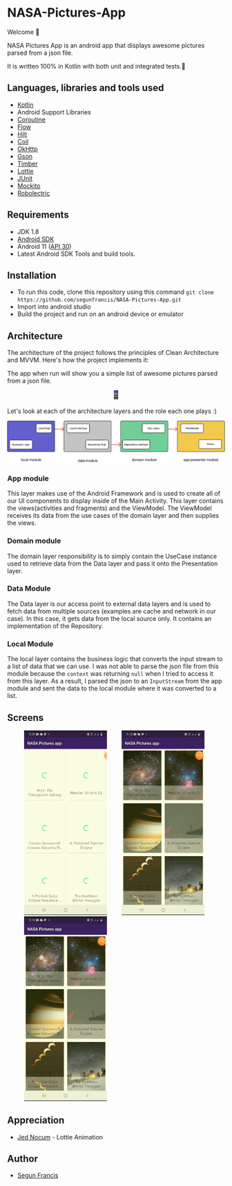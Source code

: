 # NASA-Pictures-App

Welcome 👋 

NASA Pictures App is an android app that displays awesome pictures parsed from a json file.

It is written 100% in Kotlin with both unit and integrated tests.🙂

## Languages, libraries and tools used

* [Kotlin](https://kotlinlang.org/)
* Android Support Libraries
* [Coroutine](https://kotlinlang.org/docs/reference/coroutines-overview.html)
* [Flow](https://kotlinlang.org/docs/reference/coroutines/flow.html)
* [Hilt](https://developer.android.com/training/dependency-injection/hilt-android)
* [Coil](https://github.com/coil-kt/coil)
* [OkHttp](http://square.github.io/okhttp/)
* [Gson](https://github.com/google/gson)
* [Timber](https://github.com/JakeWharton/timber)
* [Lottie](https://github.com/airbnb/lottie-android)
* [JUnit](https://junit.org/junit4/)
* [Mockito](http://site.mockito.org/)
* [Robolectric](http://robolectric.org/)

## Requirements

* JDK 1.8
* [Android SDK](https://developer.android.com/studio/index.html)
* Android 11 ([API 30](https://developer.android.com/preview/api-overview.html))
* Latest Android SDK Tools and build tools.

## Installation

* To run this code, clone this repository using this command `git clone https://github.com/segunfrancis/NASA-Pictures-App.git`
* Import into android studio
* Build the project and run on an android device or emulator

## Architecture

The architecture of the project follows the principles of Clean Architecture and MVVM. Here's how the project implements it:


The app when run will show you a simple list of awesome pictures parsed from a json file.
<p align="center">
<img src="https://github.com/segunfrancis/NASA-Pictures-App/blob/master/art/Screenshot_20201119-215432_NASA%20Pictures%20app.jpg" alt="Drawing" style="width: 10px;"/>
</p>

Let's look at each of the architecture layers and the role each one plays :)

![architecture](https://github.com/segunfrancis/NASA-Pictures-App/blob/master/art/clean%20arch%20graph.png)

### App module

This layer makes use of the Android Framework and is used to create all of our UI components to display inside of the Main Activity. This layer contains the views(activities and fragments) and the ViewModel. The ViewModel receives its data from the use cases of the domain layer and then supplies the views.

### Domain module

The domain layer responsibility is to simply contain the UseCase instance used to retrieve data from the Data layer and pass it onto the Presentation layer.

### Data Module

The Data layer is our access point to external data layers and is used to fetch data from multiple sources (examples are cache and network in our case). In this case, it gets data from the local source only. It contains an implementation of the Repository.

### Local Module

The local layer contains the business logic that converts the input stream to a list of data that we can use. I was not able to parse the json file from this module because the `context` was returning `null` when I tried to access it from this layer. As a result, I parsed the json to an `InputStream` from the app module and sent the data to the local module where it was converted to a list.

## Screens

<ul>
  <img src="https://github.com/segunfrancis/NASA-Pictures-App/blob/master/art/20201119_211044_edited_1.gif" width="40%" alt="Screen3" hspace="15">
  <img src="https://github.com/segunfrancis/NASA-Pictures-App/blob/master/art/20201119_211358_edited_1.gif" width="40%" alt="Screen1" hspace="15">
  <img src="https://github.com/segunfrancis/NASA-Pictures-App/blob/master/art/20201119_211621_edited_1.gif" width="40%" alt="Screen2" hspace="15">
</ul>

## Appreciation
* [Jed Nocum](https://lottiefiles.com/17651-swipe-left-to-right) - Lottie Animation

## Author

* [Segun Francis](https://www.linkedin.com/in/segun-francis-302361a1)
